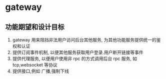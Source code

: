 # gateway

## 功能期望和设计目标

1. gateway 用来阻挡非法用户访问后台其他服务, 为其他功能服务提供统一的鉴权和认证
2. 提供订阅事件机制, 以便其他服务获取用户登录.用户断开链接等事件
3. 提供代理服务, 以便用户使用非 rpc 的方式调用后台 rpc 服务, 如 tcp,websocket 等协议
4. 提供接口,例如 广播,强制下线
